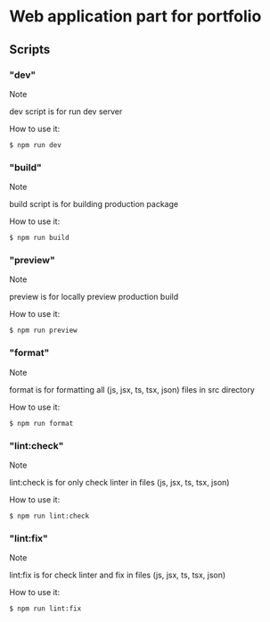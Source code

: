 # Web application part for portfolio

## Scripts
### "dev"
> [!NOTE]
> dev script is for run dev server 

How to use it:
```shell
$ npm run dev
```
### "build"
> [!NOTE]
> build script is for building production package

How to use it:
```shell
$ npm run build
```
### "preview"
> [!NOTE]
> preview is for locally preview production build

How to use it:
```shell
$ npm run preview
```
### "format"
> [!NOTE]
> format is for formatting all (js, jsx, ts, tsx, json) files in src directory

How to use it:
```shell
$ npm run format
```
### "lint:check"
> [!NOTE]
> lint:check is for only check linter in files (js, jsx, ts, tsx, json)

How to use it:
```shell
$ npm run lint:check
```
### "lint:fix"
> [!NOTE]
> lint:fix is for check linter and fix in files (js, jsx, ts, tsx, json) 

How to use it:
```shell
$ npm run lint:fix
```
